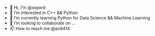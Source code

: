 - 👋 Hi, I’m @xopxrd
- 👀 I’m interested in C++ && Python
- 🌱 I’m currently learning Python for Data Science && Machine Learning
- 💞️ I’m looking to collaborate on ...
- 📫 How to reach me @ardi414

<!---
xopxrd/xopxrd is a ✨ special ✨ repository because its `README.md` (this file) appears on your GitHub profile.
You can click the Preview link to take a look at your changes.
--->

